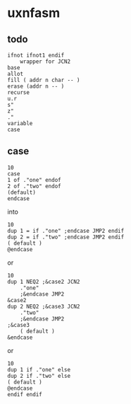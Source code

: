 # uxnfasm

## todo

    ifnot ifnot1 endif
        wrapper for JCN2
    base
    allot
    fill ( addr n char -- )
    erase (addr n -- )
    recurse
    u.r
    s"
    z"
    ."
    variable
    case

## case

    10
    case
    1 of ."one" endof
    2 of ."two" endof
    (default)
    endcase


into

    10
    dup 1 = if ."one" ;endcase JMP2 endif
    dup 2 = if ."two" ;endcase JMP2 endif
    ( default )
    @endcase

or

    10
    dup 1 NEQ2 ;&case2 JCN2
        ."one"
        ;&endcase JMP2
    &case2
    dup 2 NEQ2 ;&case3 JCN2
        ."two"
        ;&endcase JMP2
    ;&case3
        ( default )
    &endcase

or

    10
    dup 1 if ."one" else
    dup 2 if ."two" else
    ( default )
    @endcase
    endif endif

